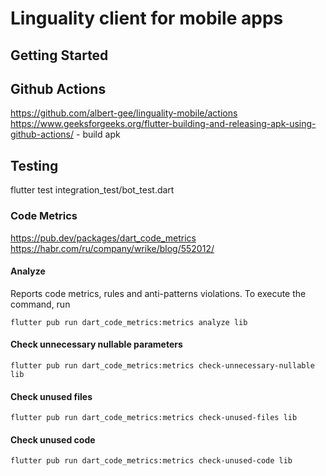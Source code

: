 # Linguality client for mobile apps


## Getting Started

## Github Actions
https://github.com/albert-gee/linguality-mobile/actions
https://www.geeksforgeeks.org/flutter-building-and-releasing-apk-using-github-actions/ - build apk


## Testing
flutter test integration_test/bot_test.dart

### Code Metrics
https://pub.dev/packages/dart_code_metrics
https://habr.com/ru/company/wrike/blog/552012/

#### Analyze
Reports code metrics, rules and anti-patterns violations. To execute the command, run

`flutter pub run dart_code_metrics:metrics analyze lib`

#### Check unnecessary nullable parameters
`flutter pub run dart_code_metrics:metrics check-unnecessary-nullable lib`

#### Check unused files
`flutter pub run dart_code_metrics:metrics check-unused-files lib`


#### Check unused code
`flutter pub run dart_code_metrics:metrics check-unused-code lib`

